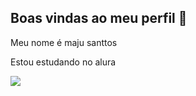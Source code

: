 ## Boas vindas ao meu perfil 💸

Meu nome é maju santtos

Estou estudando no alura 

![](https://tenor.com/rhBdWKTqDJg.gif)
